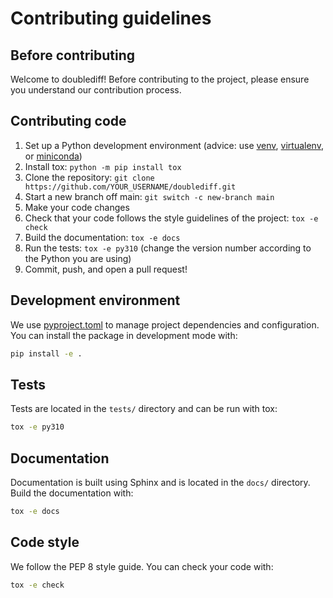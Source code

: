 # Contributing guidelines

## Before contributing

Welcome to doublediff! Before contributing to the project, please ensure you understand our contribution process.

## Contributing code

1. Set up a Python development environment
   (advice: use [venv](https://docs.python.org/3/library/venv.html),
   [virtualenv](https://virtualenv.pypa.io/), or [miniconda](https://docs.conda.io/en/latest/miniconda.html))
2. Install tox: `python -m pip install tox`
3. Clone the repository: `git clone https://github.com/YOUR_USERNAME/doublediff.git`
4. Start a new branch off main: `git switch -c new-branch main`
5. Make your code changes
6. Check that your code follows the style guidelines of the project: `tox -e check`
7. Build the documentation: `tox -e docs`
8. Run the tests: `tox -e py310`
   (change the version number according to the Python you are using)
9. Commit, push, and open a pull request!

## Development environment

We use [pyproject.toml](pyproject.toml) to manage project dependencies and configuration. You can install the package in development mode with:

```bash
pip install -e .
```

## Tests

Tests are located in the `tests/` directory and can be run with tox:

```bash
tox -e py310
```

## Documentation

Documentation is built using Sphinx and is located in the `docs/` directory. Build the documentation with:

```bash
tox -e docs
```

## Code style

We follow the PEP 8 style guide. You can check your code with:

```bash
tox -e check
```
